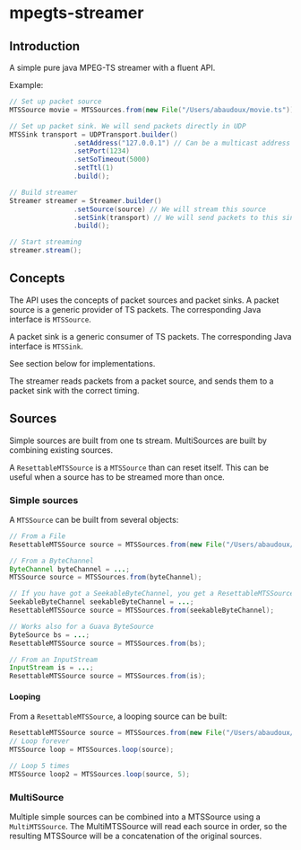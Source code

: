 mpegts-streamer
===============

## Introduction
A simple pure java MPEG-TS streamer with a fluent API. 

Example:

```java
// Set up packet source
MTSSource movie = MTSSources.from(new File("/Users/abaudoux/movie.ts"));

// Set up packet sink. We will send packets directly in UDP
MTSSink transport = UDPTransport.builder()
				.setAddress("127.0.0.1") // Can be a multicast address
				.setPort(1234)
				.setSoTimeout(5000)
				.setTtl(1)
				.build();

// Build streamer
Streamer streamer = Streamer.builder()
				.setSource(source) // We will stream this source
				.setSink(transport) // We will send packets to this sink
				.build();

// Start streaming
streamer.stream();

```


## Concepts

The API uses the concepts of packet sources and packet sinks. 
A packet source is a generic provider of TS packets. The corresponding Java interface is `MTSSource`.

A packet sink is a generic consumer of TS packets. The corresponding Java interface is `MTSSink`. 

See section below for implementations.

The streamer reads packets from a packet source, and sends them to a packet sink with the correct timing.


## Sources

Simple sources are built from one ts stream. MultiSources are built by combining existing sources.

A `ResettableMTSSource` is a `MTSSource` than can reset itself. This can be useful when a source has to be streamed more than once.

### Simple sources

A `MTSSource` can be built from several objects:

```java
// From a File
ResettableMTSSource source = MTSSources.from(new File("/Users/abaudoux/Downloads/Media-123.ffmpeg.ts"));

// From a ByteChannel
ByteChannel byteChannel = ...;
MTSSource source = MTSSources.from(byteChannel);

// If you have got a SeekableByteChannel, you get a ResettableMTSSource
SeekableByteChannel seekableByteChannel = ...;
ResettableMTSSource source = MTSSources.from(seekableByteChannel);

// Works also for a Guava ByteSource
ByteSource bs = ...;
ResettableMTSSource source = MTSSources.from(bs);

// From an InputStream
InputStream is = ...;
ResettableMTSSource source = MTSSources.from(is);
```

#### Looping

From a `ResettableMTSSource`, a looping source can be built:

```java
ResettableMTSSource source = MTSSources.from(new File("/Users/abaudoux/Downloads/Media-123.ffmpeg.ts"));
// Loop forever
MTSSource loop = MTSSources.loop(source);

// Loop 5 times
MTSSource loop2 = MTSSources.loop(source, 5);
```

### MultiSource

Multiple simple sources can be combined into a MTSSource using a `MultiMTSSource`. The MultiMTSSource will read each source in order, so the resulting MTSSource will be a concatenation of the original sources.





